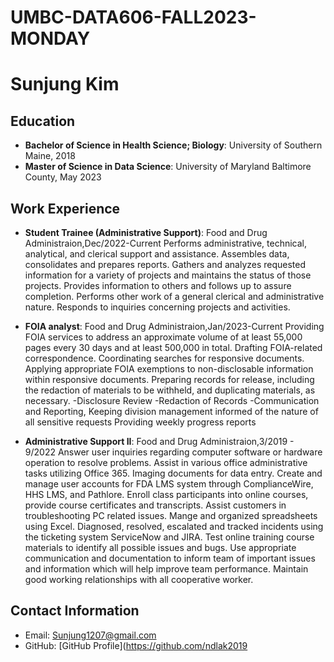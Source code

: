 # UMBC-DATA606-FALL2023-MONDAY
# Sunjung Kim

## Education
- **Bachelor of Science in Health Science; Biology**: University of Southern Maine, 2018
- **Master of Science in Data Science**: University of Maryland Baltimore County, May 2023

## Work Experience
- **Student Trainee (Administrative Support)**: Food and Drug Administraion,Dec/2022-Current
Performs administrative, technical, analytical, and clerical support and assistance.
Assembles data, consolidates and prepares reports.
Gathers and analyzes requested information for a variety of projects and maintains the status of those projects.
Provides information to others and follows up to assure completion.
Performs other work of a general clerical and administrative nature.
Responds to inquiries concerning projects and activities.

- **FOIA analyst**: Food and Drug Administraion,Jan/2023-Current
Providing FOIA services to address an approximate volume of at least 55,000 pages every 30 days and at least 500,000 in total.
Drafting FOIA-related correspondence.
Coordinating searches for responsive documents.
Applying appropriate FOIA exemptions to non-disclosable information within responsive documents.
Preparing records for release, including the redaction of materials to be withheld, and duplicating materials, as necessary.
-Disclosure Review
-Redaction of Records
-Communication and Reporting, Keeping division management informed of the nature of all sensitive requests
Providing weekly progress reports

- **Administrative Support II**: Food and Drug Administraion,3/2019 - 9/2022
Answer user inquiries regarding computer software or hardware operation to resolve problems.
Assist in various office administrative tasks utilizing Office 365.
Imaging documents for data entry.
Create and manage user accounts for FDA LMS system through ComplianceWire, HHS LMS, and Pathlore.
Enroll class participants into online courses, provide course certificates and transcripts.
Assist customers in troubleshooting PC related issues.
Mange and organized spreadsheets using Excel.
Diagnosed, resolved, escalated and tracked incidents using the ticketing system ServiceNow and JIRA.
Test online training course materials to identify all possible issues and bugs.
Use appropriate communication and documentation to inform team of important issues and information which will help improve team performance.
Maintain good working relationships with all cooperative worker.

## Contact Information
- Email: Sunjung1207@gmail.com
- GitHub: [GitHub Profile](https://github.com/ndlak2019
